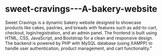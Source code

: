 # sweet-cravings---A-bakery-website
Sweet Cravings is a dynamic bakery website designed to showcase products like cakes, pastries, and breads with features such as add-to-cart, checkout, login/registration, and an admin panel. The frontend is built using HTML, CSS, JavaScript, and Bootstrap for a clean and responsive design. The backend is powered by PHP with MySQL database (using XAMPP) to handle user authentication, product management, and cart functionality.”
